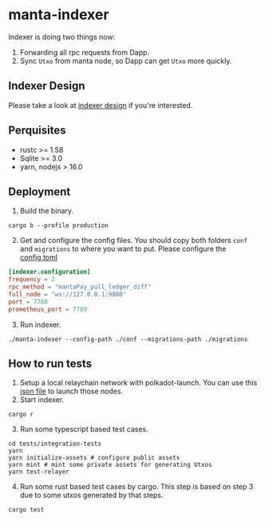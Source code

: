 # manta-indexer

Indexer is doing two things now:
1. Forwarding all rpc requests from Dapp.
2. Sync `Utxo` from manta node, so Dapp can get `Utxo` more quickly.

## Indexer Design

Please take a look at [indexer design](./indexer-design.md) if you're interested.

## Perquisites
- rustc >= 1.58
- Sqlite >= 3.0
- yarn, nodejs > 16.0

## Deployment

1. Build the binary.
```shell
cargo b --profile production
```

2. Get and configure the config files.
You should copy both folders `conf` and `migrations` to where you want to put.
Please configure the [config.toml](./conf/config.toml)
```toml
[indexer.configuration]
frequency = 2
rpc_method = "mantaPay_pull_ledger_diff"
full_node = "ws://127.0.0.1:9800"
port = 7788
prometheus_port = 7789
```

3. Run indexer.
```shell
./manta-indexer --config-path ./conf --migrations-path ./migrations
```

## How to run tests

1. Setup a local relaychain network with polkadot-launch. You can use this [json file](./.github/resources/dolphin.json) to launch those nodes.
2. Start indexer.
```
cargo r
```

3. Run some typescript based test cases.
```shell
cd tests/integration-tests
yarn
yarn initialize-assets # configure public assets
yarn mint # mint some private assets for generating Utxos
yarn test-relayer
```

4. Run some rust based test cases by cargo. This step is based on step 3 due to some utxos generated by that steps.
```
cargo test
```
